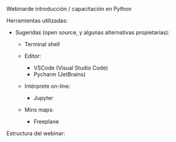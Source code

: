 Webinarde introducción / capacitación en Python



Herramientas utilizadas:

* Sugeridas (open source, y algunas alternativas propietarias):

  * Terminal shell
  
  * Editor:
    * VSCode (Visual Studio Code)
    * Pycharm (JetBrains)
    
  * Intérprete on-line:
    * Jupyter
    
    
  * Mins maps:
    * Freeplane
    
    


Estructura del webinar:

